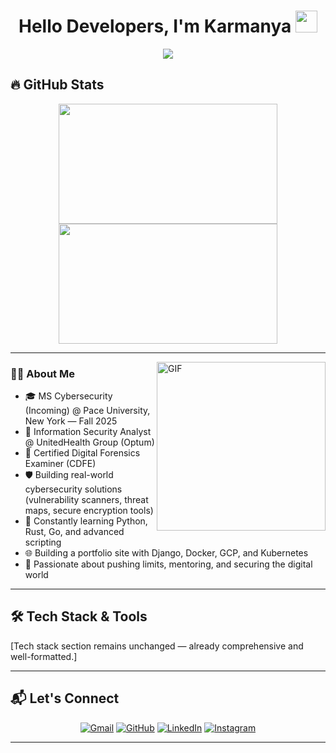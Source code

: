 <h1 align="center">Hello Developers, I'm Karmanya <img src="https://media.giphy.com/media/hvRJCLFzcasrR4ia7z/giphy.gif" width="35"></h1>
<p align="center">
  <a href="https://github.com/DenverCoder1/readme-typing-svg"><img src="https://readme-typing-svg.herokuapp.com?lines=Cybersecurity+Analyst+%7C+Full+Stack+Developer;M.S.+Cybersecurity+@+Pace+University;Always+Learning+and+Building&center=true&width=500&height=50"></a>
</p>

## 🔥 GitHub Stats
<p align="center">
  <img src="https://github-readme-streak-stats.herokuapp.com/?user=KarmanyaT28&theme=algolia" width="350" height="192px"/>
  <img src="https://github-readme-stats.vercel.app/api?username=KarmanyaT28&show_icons=true&count_private=true&theme=algolia" width="350" height="192px"/>
</p>

---

<img align="right" height="270px" alt="GIF" src="https://i.pinimg.com/originals/e4/26/70/e426702edf874b181aced1e2fa5c6cde.gif" />

### 👨‍💻 About Me

- 🎓 MS Cybersecurity (Incoming) @ Pace University, New York — Fall 2025
- 💼 Information Security Analyst @ UnitedHealth Group (Optum)
- 🏅 Certified Digital Forensics Examiner (CDFE)
- 🛡️ Building real-world cybersecurity solutions (vulnerability scanners, threat maps, secure encryption tools)
- 🧠 Constantly learning Python, Rust, Go, and advanced scripting
- 🌐 Building a portfolio site with Django, Docker, GCP, and Kubernetes
- 🧗 Passionate about pushing limits, mentoring, and securing the digital world

---

## 🛠️ Tech Stack & Tools

[Tech stack section remains unchanged — already comprehensive and well-formatted.]

---

## 📬 Let's Connect

<p align="center">
	<a href="mailto:karmanya100@gmail.com"><img src="https://img.icons8.com/bubbles/50/000000/gmail.png" alt="Gmail"/></a>
	<a href="https://github.com/KarmanyaT28"><img src="https://img.icons8.com/bubbles/50/000000/github.png" alt="GitHub"/></a>
	<a href="https://linkedin.com/in/karmanya-t-3288bb106"><img src="https://img.icons8.com/bubbles/50/000000/twitter.png" alt="LinkedIn"/></a>
	<a href="https://instagram.com/_karmanya.100"><img src="https://img.icons8.com/bubbles/50/000000/instagram-new--v2.png" alt="Instagram"/></a>
</p>

<hr/>
